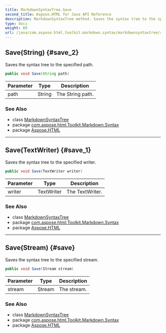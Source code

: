 ```yaml
---
title: MarkdownSyntaxTree.Save
second_title: Aspose.HTML for Java API Reference
description: MarkdownSyntaxTree method. Saves the syntax tree to the specified path
type: docs
weight: 60
url: /java/com.aspose.html.toolkit.markdown.syntax/markdownsyntaxtree/save/
---
```

## Save(String) {#save_2}

Saves the syntax tree to the specified path.

```java
public void Save(String path)
```

| Parameter | Type | Description |
| --- | --- | --- |
| path | String | The String path. |

### See Also

* class [MarkdownSyntaxTree](../)
* package [com.aspose.html.Toolkit.Markdown.Syntax](../../markdownsyntaxtree/)
* package [Aspose.HTML](../../../)

---

## Save(TextWriter) {#save_1}

Saves the syntax tree to the specified writer.

```java
public void Save(TextWriter writer)
```

| Parameter | Type | Description |
| --- | --- | --- |
| writer | TextWriter | The TextWriter. |

### See Also

* class [MarkdownSyntaxTree](../)
* package [com.aspose.html.Toolkit.Markdown.Syntax](../../markdownsyntaxtree/)
* package [Aspose.HTML](../../../)

---

## Save(Stream) {#save}

Saves the syntax tree to the specified stream.

```java
public void Save(Stream stream)
```

| Parameter | Type | Description |
| --- | --- | --- |
| stream | Stream | The stream. |

### See Also

* class [MarkdownSyntaxTree](../)
* package [com.aspose.html.Toolkit.Markdown.Syntax](../../markdownsyntaxtree/)
* package [Aspose.HTML](../../../)
